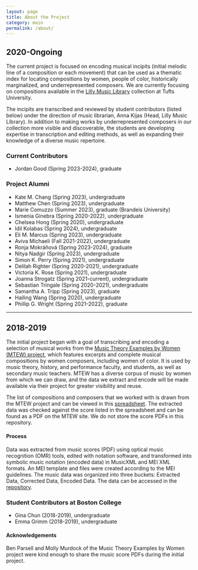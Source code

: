 ```yaml
---
layout: page
title: About the Project
category: main
permalink: /about/
---
```


## 2020-Ongoing
The current project is focused on encoding musical incipits (initial melodic line of a composition or each movement) that can be used as a thematic index for locating compositions by women, people of color, historically marginalized, and underrepresented composers. We are currently focusing on compositions available in the <a href="https://tischlibrary.tufts.edu/use-library/lilly-music-library" target="_blank">Lilly Music Library</a> collection at Tufts University.

The incipits are transcribed and reviewed by student contributors (listed below) under the direction of music librarian, Anna Kijas (Head, Lilly Music Library). In addition to making works by underrepresented composers in our collection more visible and discoverable, the students are developing expertise in transcription and editing methods, as well as expanding their knowledge of a diverse music repertoire.

### Current Contributors
- Jordan Good (Spring 2023-2024), graduate

### Project Alumni
- Kate M. Chang (Spring 2023), undergraduate
- Matthew Chen (Spring 2023), undergraduate
- Marie Comuzzo (Summer 2023), graduate (Brandeis University)
- Ismenia Ginebra (Spring 2020-2022), undergraduate
- Chelsea Hong (Spring 2020), undergraduate
- Idil Kolabas (Spring 2024), undergraduate
- Eli M. Marcus (Spring 2023), undergraduate
- Aviva Michaeli (Fall 2021-2022), undergraduate
- Ronja Mokráňová (Spring 2023-2024), graduate
- Nitya Nadgir (Spring 2023), undergraduate
- Simon K. Perry (Spring 2021), undergraduate
- Delilah Righter (Spring 2020-2021), undergraduate
- Victoria K. Rose (Spring 2021), undergraduate
- Joanna Strogatz (Spring 2021-current), undergraduate
- Sebastian Tringale (Spring 2020-2021), undergraduate
- Samantha A. Tripp (Spring 2023), graduate
- Hailing Wang (Spring 2020), undergraduate
- Phillip G. Wright (Spring 2021-2022), graduate


---

## 2018-2019
The initial project began with a goal of transcribing and encoding a selection of
musical works from the <a href="https://www.musicbywomen.org/" target="_blank">Music Theory Examples by Women (MTEW) project</a>, which features excerpts and complete musical compositions by women composers, including women of color. It is used by music theory, history, and performance faculty, and students, as well as secondary music teachers. MTEW has a diverse corpus of music by women from which we can draw, and the data we extract and encode will be made available via their project for greater visibility and reuse.

The list of compositions and composers that we worked with is drawn from the MTEW project and can be viewed in this <a href="https://docs.google.com/spreadsheets/d/10BWNZQ0e5EduUB_UBJpDdROjY3VetWvAucYGhnGXaGo/edit#gid=970050992" target="_blank">spreadsheet</a>. The extracted data was checked against the score listed in the spreadsheet and can be found as a PDF on the MTEW site. We do not store the score PDFs in this repository.

#### Process
Data was extracted from music scores (PDF) using optical music recognition (OMR) tools, edited with notation software, and transformed into symbolic music notation (encoded data) in MusicXML and MEI XML formats. An MEI template and files were created according to the MEI guidelines. The music data was organized into three buckets: Extracted Data, Corrected Data, Encoded Data. The data can be accessed in the [repository](https://github.com/annakijas1/rebalancing-music-canon/tree/main/assets/corpus1).

### Student Contributors at Boston College
- Gina Chun (2018-2019), undergraduate
- Emma Grimm (2018-2019), undergraduate

#### Acknowledgements
Ben Parsell and Molly Murdock of the Music Theory Examples by Women project were kind enough to share the music score PDFs during the initial project.
